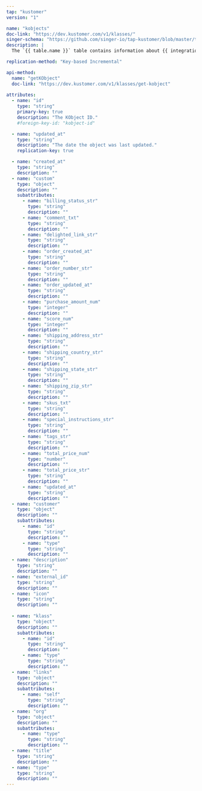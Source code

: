 ```yaml
---
tap: "kustomer"
version: "1"

name: "kobjects"
doc-link: "https://dev.kustomer.com/v1/klasses/"
singer-schema: "https://github.com/singer-io/tap-kustomer/blob/master/tap_kustomer/schemas/kobjects.json"
description: |
  The `{{ table.name }}` table contains information about {{ integration.display_name }} objects in the {{ integration.display_name }} app.

replication-method: "Key-based Incremental"

api-method:
  name: "getKObject"
  doc-link: "https://dev.kustomer.com/v1/klasses/get-kobject"
    
attributes:
  - name: "id"
    type: "string"
    primary-key: true
    description: "The KObject ID."
    #foreign-key-id: "kobject-id"

  - name: "updated_at"
    type: "string"
    description: "The date the object was last updated."
    replication-key: true  

  - name: "created_at"
    type: "string"
    description: ""
  - name: "custom"
    type: "object"
    description: ""
    subattributes:
      - name: "billing_status_str"
        type: "string"
        description: ""
      - name: "comment_txt"
        type: "string"
        description: ""
      - name: "delighted_link_str"
        type: "string"
        description: ""
      - name: "order_created_at"
        type: "string"
        description: ""
      - name: "order_number_str"
        type: "string"
        description: ""
      - name: "order_updated_at"
        type: "string"
        description: ""
      - name: "purchase_amount_num"
        type: "integer"
        description: ""
      - name: "score_num"
        type: "integer"
        description: ""
      - name: "shipping_address_str"
        type: "string"
        description: ""
      - name: "shipping_country_str"
        type: "string"
        description: ""
      - name: "shipping_state_str"
        type: "string"
        description: ""
      - name: "shipping_zip_str"
        type: "string"
        description: ""
      - name: "skus_txt"
        type: "string"
        description: ""
      - name: "special_instructions_str"
        type: "string"
        description: ""
      - name: "tags_str"
        type: "string"
        description: ""
      - name: "total_price_num"
        type: "number"
        description: ""
      - name: "total_price_str"
        type: "string"
        description: ""
      - name: "updated_at"
        type: "string"
        description: ""
  - name: "customer"
    type: "object"
    description: ""
    subattributes:
      - name: "id"
        type: "string"
        description: ""
      - name: "type"
        type: "string"
        description: ""
  - name: "description"
    type: "string"
    description: ""
  - name: "external_id"
    type: "string"
    description: ""
  - name: "icon"
    type: "string"
    description: ""
  
  - name: "klass"
    type: "object"
    description: ""
    subattributes:
      - name: "id"
        type: "string"
        description: ""
      - name: "type"
        type: "string"
        description: ""
  - name: "links"
    type: "object"
    description: ""
    subattributes:
      - name: "self"
        type: "string"
        description: ""
  - name: "org"
    type: "object"
    description: ""
    subattributes:
      - name: "type"
        type: "string"
        description: ""
  - name: "title"
    type: "string"
    description: ""
  - name: "type"
    type: "string"
    description: ""
---
```

